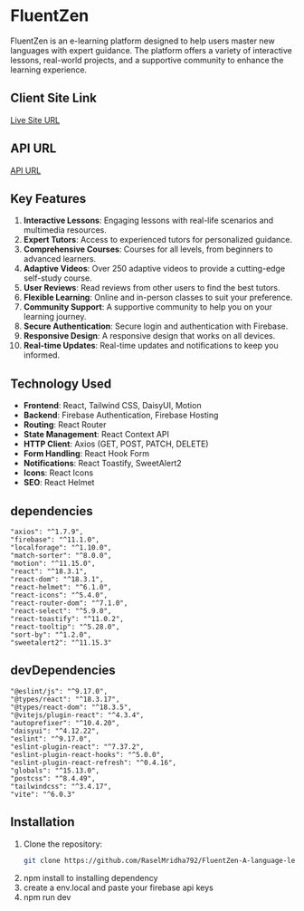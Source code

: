 # FluentZen

FluentZen is an e-learning platform designed to help users master new languages with expert guidance. The platform offers a variety of interactive lessons, real-world projects, and a supportive community to enhance the learning experience.

## Client Site Link

[Live Site URL](https://assignment-11-2478a.web.app/)

## API URL

[API URL](https://assignment-11-server-side-sandy.vercel.app/)

## Key Features

1. **Interactive Lessons**: Engaging lessons with real-life scenarios and multimedia resources.
2. **Expert Tutors**: Access to experienced tutors for personalized guidance.
3. **Comprehensive Courses**: Courses for all levels, from beginners to advanced learners.
4. **Adaptive Videos**: Over 250 adaptive videos to provide a cutting-edge self-study course.
5. **User Reviews**: Read reviews from other users to find the best tutors.
6. **Flexible Learning**: Online and in-person classes to suit your preference.
7. **Community Support**: A supportive community to help you on your learning journey.
8. **Secure Authentication**: Secure login and authentication with Firebase.
9. **Responsive Design**: A responsive design that works on all devices.
10. **Real-time Updates**: Real-time updates and notifications to keep you informed.

## Technology Used

- **Frontend**: React, Tailwind CSS, DaisyUI, Motion
- **Backend**: Firebase Authentication, Firebase Hosting
- **Routing**: React Router
- **State Management**: React Context API
- **HTTP Client**: Axios (GET, POST, PATCH, DELETE)
- **Form Handling**: React Hook Form
- **Notifications**: React Toastify, SweetAlert2
- **Icons**: React Icons
- **SEO**: React Helmet

## dependencies
    "axios": "^1.7.9",
    "firebase": "^11.1.0",
    "localforage": "^1.10.0",
    "match-sorter": "^8.0.0",
    "motion": "^11.15.0",
    "react": "^18.3.1",
    "react-dom": "^18.3.1",
    "react-helmet": "^6.1.0",
    "react-icons": "^5.4.0",
    "react-router-dom": "^7.1.0",
    "react-select": "^5.9.0",
    "react-toastify": "^11.0.2",
    "react-tooltip": "^5.28.0",
    "sort-by": "^1.2.0",
    "sweetalert2": "^11.15.3"

  ## devDependencies
  

    "@eslint/js": "^9.17.0",
    "@types/react": "^18.3.17",
    "@types/react-dom": "^18.3.5",
    "@vitejs/plugin-react": "^4.3.4",
    "autoprefixer": "^10.4.20",
    "daisyui": "^4.12.22",
    "eslint": "^9.17.0",
    "eslint-plugin-react": "^7.37.2",
    "eslint-plugin-react-hooks": "^5.0.0",
    "eslint-plugin-react-refresh": "^0.4.16",
    "globals": "^15.13.0",
    "postcss": "^8.4.49",
    "tailwindcss": "^3.4.17",
    "vite": "^6.0.3"

    
## Installation

1. Clone the repository:
   ```sh
   git clone https://github.com/RaselMridha792/FluentZen-A-language-learning-platform
   
2. npm install to installing dependency
3.  create a env.local and paste your firebase api keys
6. npm run dev
